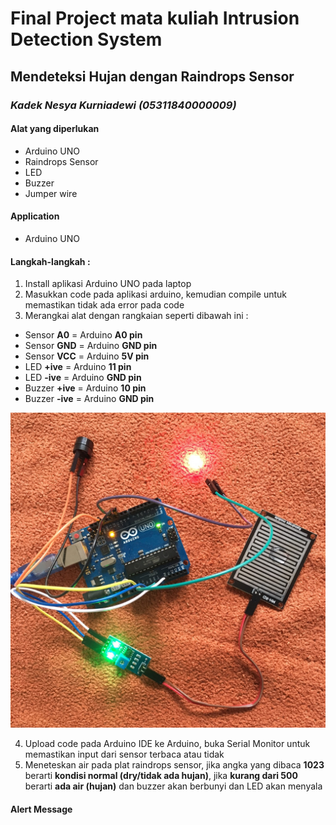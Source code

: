 # Final Project mata kuliah Intrusion Detection System
## Mendeteksi Hujan dengan Raindrops Sensor
### *Kadek Nesya Kurniadewi (05311840000009)*

#### Alat yang diperlukan
- Arduino UNO
- Raindrops Sensor
- LED
- Buzzer
- Jumper wire
#### Application
- Arduino UNO
#### Langkah-langkah :
1. Install aplikasi Arduino UNO pada laptop
2. Masukkan code pada aplikasi arduino, kemudian compile untuk memastikan tidak ada error pada code
3. Merangkai alat dengan rangkaian seperti dibawah ini :
- Sensor **A0** = Arduino **A0 pin**
- Sensor **GND** = Arduino **GND pin**
- Sensor **VCC** = Arduino **5V pin**
- LED **+ive** = Arduino **11 pin**
- LED **-ive** = Arduino **GND pin**
- Buzzer **+ive** = Arduino **10 pin**
- Buzzer **-ive** = Arduino **GND pin**

![rangkaianalat](https://github.com/NesyaKurnia/FinalProject_IDS_Kadek-Nesya-Kurniadewi/blob/main/rangkaianalat.jpg)

4. Upload code pada Arduino IDE ke Arduino, buka Serial Monitor untuk memastikan input dari sensor terbaca atau tidak
5. Meneteskan air pada plat raindrops sensor, jika angka yang dibaca **1023** berarti **kondisi normal (dry/tidak ada hujan)**, jika **kurang dari 500** berarti **ada air (hujan)** dan buzzer akan berbunyi dan LED akan menyala
#### Alert Message
